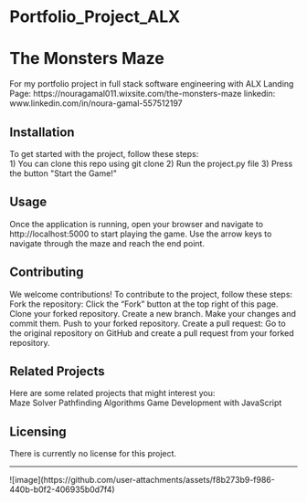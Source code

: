 # Portfolio_Project_ALX
<h1>The Monsters Maze</h1>
For my portfolio project in full stack software engineering with ALX 
Landing Page: https://nouragamal011.wixsite.com/the-monsters-maze
linkedin: www.linkedin.com/in/noura-gamal-557512197

<h2>Installation</h2>
To get started with the project, follow these steps: <br>
1) You can clone this repo using git clone
2) Run the project.py file
3) Press the button "Start the Game!"

<h2>Usage</h2>
Once the application is running, open your browser and navigate to http://localhost:5000 to start playing the game. Use the arrow keys to navigate through the maze and reach the end point.

<h2>Contributing</h2>
We welcome contributions! To contribute to the project, follow these steps:
Fork the repository: Click the “Fork” button at the top right of this page.
Clone your forked repository.
Create a new branch.
Make your changes and commit them.
Push to your forked repository.
Create a pull request: Go to the original repository on GitHub and create a pull request from your forked repository.

<h2>Related Projects</h2>
Here are some related projects that might interest you: <br>
Maze Solver
Pathfinding Algorithms
Game Development with JavaScript

<h2>Licensing</h2>
There is currently no license for this project.
<hr>
![image](https://github.com/user-attachments/assets/f8b273b9-f986-440b-b0f2-406935b0d7f4)
